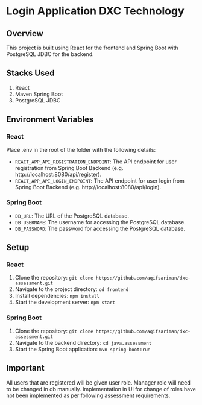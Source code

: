 # Login Application DXC Technology

## Overview

This project is built using React for the frontend and Spring Boot with PostgreSQL JDBC for the backend.

## Stacks Used

1. React
2. Maven Spring Boot
3. PostgreSQL JDBC

## Environment Variables

### React

Place .env in the root of the folder with the following details:

- `REACT_APP_API_REGISTRATION_ENDPOINT`: The API endpoint for user registration from Spring Boot Backend (e.g. http://localhost:8080/api/register).
- `REACT_APP_API_LOGIN_ENDPOINT`: The API endpoint for user login from Spring Boot Backend (e.g. http://localhost:8080/api/login).

### Spring Boot

- `DB_URL`: The URL of the PostgreSQL database.
- `DB_USERNAME`: The username for accessing the PostgreSQL database.
- `DB_PASSWORD`: The password for accessing the PostgreSQL database.

## Setup

### React

1. Clone the repository: `git clone https://github.com/aqifsariman/dxc-assessment.git`
2. Navigate to the project directory: `cd frontend`
3. Install dependencies: `npm install`
4. Start the development server: `npm start`

### Spring Boot

1. Clone the repository: `git clone https://github.com/aqifsariman/dxc-assessment.git`
2. Navigate to the backend directory: `cd java.assessment`
3. Start the Spring Boot application: `mvn spring-boot:run`

## Important

All users that are registered will be given user role. Manager role will need to be changed in db manually. Implementation in UI for change of roles have not been implemented as per following assessment requirements.